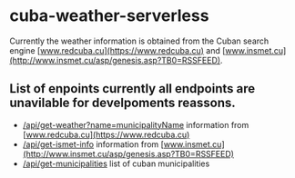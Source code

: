 # cuba-weather-serverless

Currently the weather information is obtained from the Cuban search engine [www.redcuba.cu](https://www.redcuba.cu) and [www.insmet.cu](http://www.insmet.cu/asp/genesis.asp?TB0=RSSFEED).

## List of enpoints currently all endpoints are unavilable for develpoments reassons.

- [/api/get-weather?name=municipalityName]() information from [www.redcuba.cu](https://www.redcuba.cu)
- [/api/get-ismet-info]() information from [www.insmet.cu](http://www.insmet.cu/asp/genesis.asp?TB0=RSSFEED)
- [/api/get-municipalities]() list of cuban municipalities
